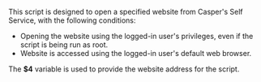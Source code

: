 This script is designed to open a specified website from Casper's Self Service, with the following conditions:
 
* Opening the website using the logged-in user's privileges, even if the script is being run as root.
* Website is accessed using the logged-in user's default web browser.

The **$4** variable is used to provide the website address for the script.
